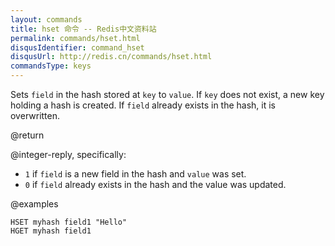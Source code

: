 ```yaml
---
layout: commands
title: hset 命令 -- Redis中文资料站
permalink: commands/hset.html
disqusIdentifier: command_hset
disqusUrl: http://redis.cn/commands/hset.html
commandsType: keys
---
```


Sets `field` in the hash stored at `key` to `value`.
If `key` does not exist, a new key holding a hash is created.
If `field` already exists in the hash, it is overwritten.

@return

@integer-reply, specifically:

* `1` if `field` is a new field in the hash and `value` was set.
* `0` if `field` already exists in the hash and the value was updated.

@examples

```cli
HSET myhash field1 "Hello"
HGET myhash field1
```
